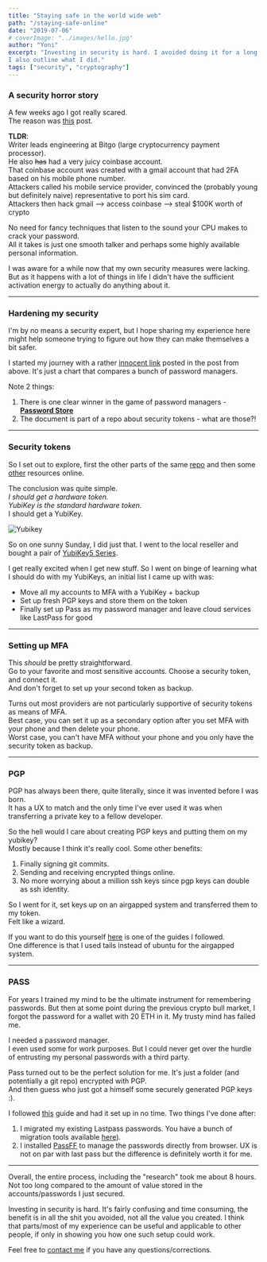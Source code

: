 ```yaml
---
title: "Staying safe in the world wide web"
path: "/staying-safe-online"
date: "2019-07-06"
# coverImage: "../images/hello.jpg"
author: "Yoni"
excerpt: "Investing in security is hard. I avoided doing it for a long while. here I write a bit about why I decided to finally take the time to do it.
I also outline what I did."
tags: ["security", "cryptography"]
---
```


### A security horror story

A few weeks ago I got really scared.  
The reason was [this](https://medium.com/coinmonks/the-most-expensive-lesson-of-my-life-details-of-sim-port-hack-35de11517124) post.  

**TLDR**:  
Writer leads engineering at Bitgo (large cryptocurrency payment processor).  
He also ~~has~~ had a very juicy coinbase account.     
That coinbase account was created with a gmail account that had 2FA based on his mobile phone number.  
Attackers called his mobile service provider, convinced the (probably young but definitely naive) representative to port his sim card.  
Attackers then hack gmail --> access coinbase --> steal $100K worth of crypto

No need for fancy techniques that listen to the sound your CPU makes to crack your password.  
All it takes is just one smooth talker and perhaps some highly available personal information.

I was aware for a while now that my own security measures were lacking.  
But as it happens with a lot of things in life I didn't have the sufficient activation energy to actually do anything about it.

---
### Hardening my security
I'm by no means a security expert, but I hope sharing my experience here might help someone trying to figure out how they can make themselves a bit safer.

I started my journey with a rather [innocent link](https://github.com/lrvick/security-token-docs/blob/master/Use_Cases/Password_Mangement.md) posted in the post from above. It's just a chart that compares a bunch of password managers. 

Note 2 things:
1. There is one clear winner in the game of password managers - [**Password Store**](https://www.passwordstore.org/)
2. The document is part of a repo about security tokens - what are those?!

---
### Security tokens
So I set out to explore, first the other parts of the same [repo](https://github.com/lrvick/security-token-docs) and then some [other](https://blog.trezor.io/why-you-should-never-use-google-authenticator-again-e166d09d4324) resources online.

The conclusion was quite simple.  
*I should get a hardware token.  
YubiKey is the standard hardware token.*  
I should get a YubiKey. 

![Yubikey](/../images/yubikey.jpeg "from legallygeeky.net")


So on one sunny Sunday, I did just that.
I went to the local reseller and bought a pair of [YubiKey5 Series](https://www.yubico.com/products/yubikey-5-overview/).

I get really excited when I get new stuff. So I went on binge of learning what I should do with my YubiKeys, an initial list I came up with was:
-  Move all my accounts to MFA with a YubiKey + backup
-  Set up fresh PGP keys and store them on the token
-  Finally set up Pass as my password manager and leave cloud services like LastPass for good

---
### Setting up MFA
This *should* be pretty straightforward.  
Go to your favorite and most sensitive accounts. Choose a security token, and connect it.  
And don't forget to set up your second token as backup.

Turns out most providers are not particularly supportive of security tokens as means of MFA.  
Best case, you can set it up as a secondary option after you set MFA with your phone and then delete your phone.  
Worst case, you can't have MFA without your phone and you only have the security token as backup.  

---
### PGP
PGP has always been there, quite literally, since it was invented before I was born.  
It has a UX to match and the only time I've ever used it was when transferring a private key to a fellow developer.

So the hell would I care about creating PGP keys and putting them on my yubikey?  
Mostly because I think it's really cool. Some other benefits:
1. Finally signing git commits.
2. Sending and receiving encrypted things online.
3. No more worrying about a million ssh keys since pgp keys can double as ssh identity.

So I went for it, set keys up on an airgapped system and transferred them to my token.  
Felt like a wizard.

If you want to do this yourself [here](https://www.whatsdoom.com/posts/2018/06/30/creating-airgapped-keys-for-yubikey/) is one of the guides I followed.  
One difference is that I used tails instead of ubuntu for the airgapped system.

---
### PASS
For years I trained my mind to be the ultimate instrument for remembering passwords.
But then at some point during the previous crypto bull market, I forgot the password for a wallet with 20 ETH in it.
My trusty mind has failed me.  

I needed a password manager.  
I even used some for work purposes.
But I could never get over the hurdle of entrusting my personal passwords with a third party.

Pass turned out to be the perfect solution for me.
It's just a folder (and potentially a git repo) encrypted with PGP.  
And then guess who just got a himself some securely generated PGP keys :).

I followed [this](https://github.com/lrvick/security-token-docs/blob/master/Use_Cases/Password_Mangement.md) guide and had it set up in no time.
Two things I've done after:
1. I migrated my existing Lastpass passwords. You have a bunch of migration tools available [here](https://www.passwordstore.org/)).
2. I installed [PassFF](https://github.com/passff/passff) to manage the passwords directly from browser.
UX is not on par with last pass but the difference is definitely worth it for me.

---

Overall, the entire process, including the "research" took me about 8 hours.  
Not too long compared to the amount of value stored in the accounts/passwords I just secured.  

Investing in security is hard.
It's fairly confusing and time consuming, the benefit is in all the shit you avoided, not all the value you created.
I think that parts/most of my experience can be useful and applicable to other people, if only in showing you how one such setup could work.

Feel free to [contact me](/contact) if you have any questions/corrections.